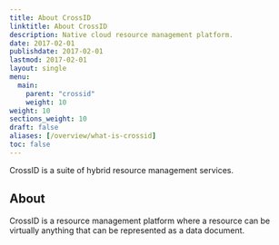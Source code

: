```yaml
---
title: About CrossID
linktitle: About CrossID
description: Native cloud resource management platform.
date: 2017-02-01
publishdate: 2017-02-01
lastmod: 2017-02-01
layout: single
menu:
  main:
    parent: "crossid"
    weight: 10
weight: 10
sections_weight: 10
draft: false
aliases: [/overview/what-is-crossid]
toc: false
---
```


CrossID is a suite of hybrid resource management services.

## About

CrossID is a resource management platform where a resource can be virtually anything that can be represented as a data document.

